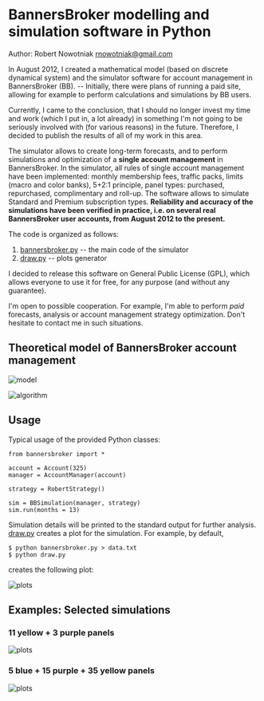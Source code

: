 BannersBroker modelling and simulation software in Python
=========================================================

Author: Robert Nowotniak <rnowotniak@gmail.com>

In August 2012, I created a mathematical model (based on discrete dynamical system) and
the simulator software for account management in BannersBroker (BB). --
Initially, there were plans of running a paid site, allowing for example to
perform calculations and simulations by BB users.

Currently, I came to the conclusion, that I should no longer invest my time and
work (which I put in, a lot already) in something I'm not going to be seriously
involved with (for various reasons) in the future.
Therefore, I decided to publish the results of all of my work in this area.

The simulator allows to create long-term forecasts, and to perform simulations and
optimization of a **single account management** in BannersBroker.
In the simulator, all rules of single account management have been implemented:
monthly membership fees, traffic packs, limits (macro and color banks),
5+2:1 principle, panel types: purchased, repurchased, complimentary and roll-up.
The software allows to simulate Standard and Premium subscription types.
**Reliability and accuracy of the simulations have been verified in practice,
i.e. on several real BannersBroker user accounts, from August 2012 to the present.**

The code is organized as follows:

1. [bannersbroker.py](https://github.com/rnowotniak/bannersbroker/blob/master/bannersbroker.py) -- the main code of the simulator
2. [draw.py](https://github.com/rnowotniak/bannersbroker/blob/master/draw.py) -- plots generator

I decided to release this software on General Public License (GPL),
which allows everyone to use it for free, for any purpose (and without any guarantee).

I'm open to possible cooperation.
For example, I'm able to perform _paid_ forecasts, analysis or
account management strategy optimization.
Don't hesitate to contact me in such situations.

Theoretical model of BannersBroker account management
-----------------------------------------------------

![model](https://raw.github.com/rnowotniak/bannersbroker/master/docs/bannersbroker-0.jpg)

![algorithm](https://raw.github.com/rnowotniak/bannersbroker/master/docs/bannersbroker-1.jpg)

Usage
-----

Typical usage of the provided Python classes:

	from bannersbroker import *

	account = Account(325)
	manager = AccountManager(account)

	strategy = RobertStrategy()

	sim = BBSimulation(manager, strategy)
	sim.run(months = 13)

Simulation details will be printed to the standard output
for further analysis. [draw.py](https://github.com/rnowotniak/bannersbroker/blob/master/draw.py) creates a plot
for the simulation. For example, by default,

	$ python bannersbroker.py > data.txt
	$ python draw.py   

creates the following plot:

![plots](https://raw.github.com/rnowotniak/bannersbroker/master/docs/plots.jpg)

Examples: Selected simulations
------------------------------
### 11 yellow + 3 purple panels  ###
![plots](https://raw.github.com/rnowotniak/bannersbroker/master/docs/bb-11y-3p.jpg)

### 5 blue + 15 purple + 35 yellow panels ###
![plots](https://raw.github.com/rnowotniak/bannersbroker/master/docs/bb-5b-15p-35y.jpg)

